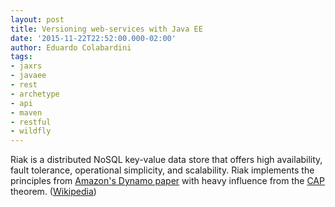 ```yaml
---
layout: post
title: Versioning web-services with Java EE
date: '2015-11-22T22:52:00.000-02:00'
author: Eduardo Colabardini
tags:
- jaxrs
- javaee
- rest
- archetype
- api
- maven
- restful
- wildfly
---
```


Riak is a distributed NoSQL key-value data store that offers high availability, fault tolerance, operational simplicity, and scalability. Riak implements the principles from [Amazon's Dynamo paper](http://www.allthingsdistributed.com/files/amazon-dynamo-sosp2007.pdf) with heavy influence from the [CAP](https://en.wikipedia.org/wiki/CAP_Theorem) theorem. ([Wikipedia](https://en.wikipedia.org/wiki/Riak))


